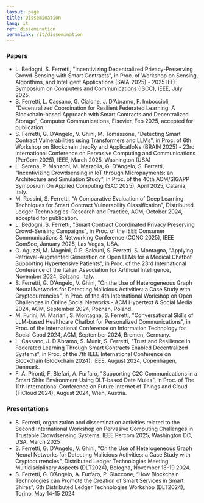 ```yaml
---
layout: page
title: Dissemination
lang: it
ref: dissemination
permalink: /it/dissemination
---
```


### Papers
- L. Bedogni, S. Ferretti, "Incentivizing Decentralized Privacy-Preserving Crowd-Sensing with Smart Contracts", in Proc. of Workshop on Sensing, Algorithms, and Intelligent Applications (SAIA-2025) - 2025 IEEE Symposium on Computers and Communications (ISCC), IEEE, July 2025.
- S. Ferretti, L. Cassano, G. Cialone, J. D'Abramo, F. Imboccioli, "Decentralized Coordination for Resilient Federated Learning: A Blockchain-based Approach with Smart Contracts and Decentralized Storage", Computer Communications, Elsevier, Feb 2025, accepted for publication.
- S. Ferretti, G. D'Angelo, V. Ghini, M. Tomassone, "Detecting Smart Contract Vulnerabilities using Transformers and LLMs", in Proc. of 6th Workshop on Blockchain theoRy and ApplicatIoNs (BRAIN 2025) - 23rd International Conference on Pervasive Computing and Communications (PerCom 2025), IEEE, March 2025, Washington (USA)
- L. Serena, P. Manzoni, M. Marzolla, G. D'Angelo, S. Ferretti, "Incentivizing Crowdsensing in IoT through Micropayments: an Architecture and Simulation Study", in Proc. of the 40th ACM/SIGAPP Symposium On Applied Computing (SAC 2025), April 2025, Catania, Italy.
- M. Rossini, S. Ferretti, "A Comparative Evaluation of Deep Learning Techniques for Smart Contract Vulnerability Classification", Distributed Ledger Technologies: Research and Practice, ACM, October 2024, accepted for publication.
- L. Bedogni, S. Ferretti, "Smart Contract Coordinated Privacy Preserving Crowd-Sensing Campaigns", in Proc. of the IEEE Consumer Communications & Networking Conference (CCNC 2025), IEEE ComSoc, January 2025, Las Vegas, USA.
- G. Aguzzi, M. Magnini, G.P. Salcuni, S. Ferretti, S. Montagna, "Applying Retrieval-Augmented Generation on Open LLMs for a Medical Chatbot Supporting Hypertensive Patients", in Proc. of the 23rd International Conference of the Italian Association for Artificial Intelligence, November 2024, Bolzano, Italy.
- S. Ferretti, G. D'Angelo, V. Ghini, "On the Use of Heterogeneous Graph Neural Networks for Detecting Malicious Activities: a Case Study with Cryptocurrencies", in Proc. of the 4th International Workshop on Open Challenges in Online Social Networks - ACM Hypertext \& Social Media 2024, ACM, September 2024, Poznan, Poland.
- M. Furini, M. Mariani, S. Montagna, S. Ferretti, "Conversational Skills of LLM-based Healthcare Chatbot for Personalized Communications", in Proc. of the International Conference on Information Technology for Social Good 2024, ACM, September 2024, Bremen, Germany.
- L. Cassano, J. D'Abramo, S. Munir, S. Ferretti, "Trust and Resilience in Federated Learning Through Smart Contracts Enabled Decentralized Systems", in Proc. of the 7th IEEE International Conference on Blockchain (Blockchain 2024), IEEE, August 2024, Copenhagen, Denmark.
- F. A. Pironti, F. Blefari, A. Furfaro, "Supporting C2C Communications in a Smart Shire Environment Using DLT-based Data Mules", in Proc. of The 11th International Conference on Future Internet of Things and Cloud (FiCloud 2024), August 2024, Wien, Austria.

### Presentations
- S. Ferretti, organization and dissemination activities related to the Second International Workshop on Pervasive Computing Challenges in Trustable Crowdsensing Systems, IEEE Percom 2025, Washington DC, USA, March 2025
- S. Ferretti, G. D'Angelo, V. Ghini, "On the Use of Heterogeneous Graph Neural Networks for Detecting Malicious Activities: a Case Study with Cryptocurrencies", Distributed Ledger Technologies Meeting: Multidisciplinary Aspects (DLT2024), Bologna, November 18-19 2024.
- S. Ferretti, G. D’Angelo, A. Furfaro, P. Giaccone, “How Blockchain Technologies can Promote the Creation of Smart Services in Smart Shires”, 6th Distributed Ledger Technologies Workshop (DLT2024), Torino, May 14-15 2024
